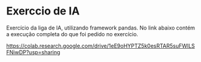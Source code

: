 # Exerccio de IA

Exercício da liga de IA, utilizando framework pandas. No link abaixo contém a execução completa do que foi pedido no exercício.

https://colab.research.google.com/drive/1eE9oHYPTZ5k0esRTAR5suFWlLSFNiwDP?usp=sharing
